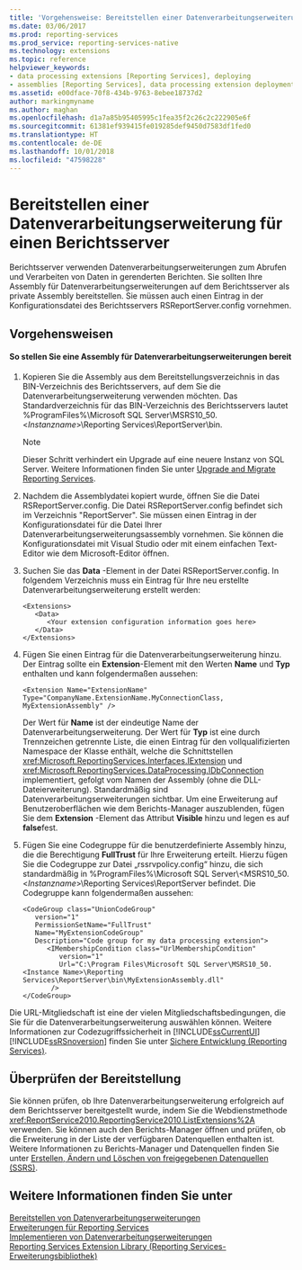 ```yaml
---
title: 'Vorgehensweise: Bereitstellen einer Datenverarbeitungserweiterung für einen Berichtsserver | Microsoft-Dokumentation'
ms.date: 03/06/2017
ms.prod: reporting-services
ms.prod_service: reporting-services-native
ms.technology: extensions
ms.topic: reference
helpviewer_keywords:
- data processing extensions [Reporting Services], deploying
- assemblies [Reporting Services], data processing extension deployments
ms.assetid: e00dface-70f8-434b-9763-8ebee18737d2
author: markingmyname
ms.author: maghan
ms.openlocfilehash: d1a7a85b95405995c1fea35f2c26c2c222905e6f
ms.sourcegitcommit: 61381ef939415fe019285def9450d7583df1fed0
ms.translationtype: HT
ms.contentlocale: de-DE
ms.lasthandoff: 10/01/2018
ms.locfileid: "47598228"
---
```

# <a name="deploying-a-data-processing-extension-to-a-report-server"></a>Bereitstellen einer Datenverarbeitungserweiterung für einen Berichtsserver
  Berichtsserver verwenden Datenverarbeitungserweiterungen zum Abrufen und Verarbeiten von Daten in gerenderten Berichten. Sie sollten Ihre Assembly für Datenverarbeitungserweiterungen auf dem Berichtsserver als private Assembly bereitstellen. Sie müssen auch einen Eintrag in der Konfigurationsdatei des Berichtsservers RSReportServer.config vornehmen.  
  
## <a name="procedures"></a>Vorgehensweisen  
  
#### <a name="to-deploy-a-data-processing-extension-assembly"></a>So stellen Sie eine Assembly für Datenverarbeitungserweiterungen bereit  
  
1.  Kopieren Sie die Assembly aus dem Bereitstellungsverzeichnis in das BIN-Verzeichnis des Berichtsservers, auf dem Sie die Datenverarbeitungserweiterung verwenden möchten. Das Standardverzeichnis für das BIN-Verzeichnis des Berichtsservers lautet %ProgramFiles%\Microsoft SQL Server\MSRS10_50.\<*Instanzname*>\Reporting Services\ReportServer\bin.  
  
    > [!NOTE]  
    >  Dieser Schritt verhindert ein Upgrade auf eine neuere Instanz von SQL Server. Weitere Informationen finden Sie unter [Upgrade and Migrate Reporting Services](../../../reporting-services/install-windows/upgrade-and-migrate-reporting-services.md).  
  
2.  Nachdem die Assemblydatei kopiert wurde, öffnen Sie die Datei RSReportServer.config. Die Datei RSReportServer.config befindet sich im Verzeichnis "ReportServer". Sie müssen einen Eintrag in der Konfigurationsdatei für die Datei Ihrer Datenverarbeitungserweiterungsassembly vornehmen. Sie können die Konfigurationsdatei mit Visual Studio oder mit einem einfachen Text-Editor wie dem Microsoft-Editor öffnen.  
  
3.  Suchen Sie das **Data** -Element in der Datei RSReportServer.config. In folgendem Verzeichnis muss ein Eintrag für Ihre neu erstellte Datenverarbeitungserweiterung erstellt werden:  
  
    ```  
    <Extensions>  
       <Data>  
          <Your extension configuration information goes here>  
       </Data>  
    </Extensions>  
    ```  
  
4.  Fügen Sie einen Eintrag für die Datenverarbeitungserweiterung hinzu. Der Eintrag sollte ein **Extension**-Element mit den Werten **Name** und **Typ** enthalten und kann folgendermaßen aussehen:  
  
    ```  
    <Extension Name="ExtensionName" Type="CompanyName.ExtensionName.MyConnectionClass, MyExtensionAssembly" />  
    ```  
  
     Der Wert für **Name** ist der eindeutige Name der Datenverarbeitungserweiterung. Der Wert für **Typ** ist eine durch Trennzeichen getrennte Liste, die einen Eintrag für den vollqualifizierten Namespace der Klasse enthält, welche die Schnittstellen <xref:Microsoft.ReportingServices.Interfaces.IExtension> und <xref:Microsoft.ReportingServices.DataProcessing.IDbConnection> implementiert, gefolgt vom Namen der Assembly (ohne die DLL-Dateierweiterung). Standardmäßig sind Datenverarbeitungserweiterungen sichtbar. Um eine Erweiterung auf Benutzeroberflächen wie dem Berichts-Manager auszublenden, fügen Sie dem **Extension** -Element das Attribut **Visible** hinzu und legen es auf **false**fest.  
  
5.  Fügen Sie eine Codegruppe für die benutzerdefinierte Assembly hinzu, die die Berechtigung **FullTrust** für Ihre Erweiterung erteilt. Hierzu fügen Sie die Codegruppe zur Datei „rssrvpolicy.config“ hinzu, die sich standardmäßig in %ProgramFiles%\Microsoft SQL Server\\<MSRS10_50.\<*Instanzname*>\Reporting Services\ReportServer befindet. Die Codegruppe kann folgendermaßen aussehen:  
  
    ```  
    <CodeGroup class="UnionCodeGroup"  
       version="1"  
       PermissionSetName="FullTrust"  
       Name="MyExtensionCodeGroup"  
       Description="Code group for my data processing extension">  
          <IMembershipCondition class="UrlMembershipCondition"  
             version="1"  
             Url="C:\Program Files\Microsoft SQL Server\MSRS10_50.<Instance Name>\Reporting Services\ReportServer\bin\MyExtensionAssembly.dll"  
           />  
    </CodeGroup>  
    ```  
  
 Die URL-Mitgliedschaft ist eine der vielen Mitgliedschaftsbedingungen, die Sie für die Datenverarbeitungserweiterung auswählen können. Weitere Informationen zur Codezugriffssicherheit in [!INCLUDE[ssCurrentUI](../../../includes/sscurrentui-md.md)] [!INCLUDE[ssRSnoversion](../../../includes/ssrsnoversion-md.md)] finden Sie unter [Sichere Entwicklung (Reporting Services)](../../../reporting-services/extensions/secure-development/secure-development-reporting-services.md).  
  
## <a name="verifying-the-deployment"></a>Überprüfen der Bereitstellung  
 Sie können prüfen, ob Ihre Datenverarbeitungserweiterung erfolgreich auf dem Berichtsserver bereitgestellt wurde, indem Sie die Webdienstmethode <xref:ReportService2010.ReportingService2010.ListExtensions%2A> verwenden. Sie können auch den Berichts-Manager öffnen und prüfen, ob die Erweiterung in der Liste der verfügbaren Datenquellen enthalten ist. Weitere Informationen zu Berichts-Manager und Datenquellen finden Sie unter [Erstellen, Ändern und Löschen von freigegebenen Datenquellen (SSRS)](../../../reporting-services/report-data/create-modify-and-delete-shared-data-sources-ssrs.md).  
  
## <a name="see-also"></a>Weitere Informationen finden Sie unter  
 [Bereitstellen von Datenverarbeitungserweiterungen](../../../reporting-services/extensions/data-processing/deploying-a-data-processing-extension.md)   
 [Erweiterungen für Reporting Services](../../../reporting-services/extensions/reporting-services-extensions.md)   
 [Implementieren von Datenverarbeitungserweiterungen](../../../reporting-services/extensions/data-processing/implementing-a-data-processing-extension.md)   
 [Reporting Services Extension Library (Reporting Services-Erweiterungsbibliothek)](../../../reporting-services/extensions/reporting-services-extension-library.md)  
  
  
